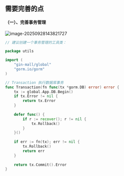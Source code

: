 ## 需要完善的点

#### （一）、完善事务管理

![image-20250928143821727](C:\Users\baibiao\AppData\Roaming\Typora\typora-user-images\image-20250928143821727.png)

```go
// 建议创建一个事务管理的工具类： 

package utils

import (
    "gin-mall/global"
    "gorm.io/gorm"
)

// Transaction 执行数据库事务
func Transaction(fn func(tx *gorm.DB) error) error {
    tx := global.App.DB.Begin()
    if tx.Error != nil {
        return tx.Error
    }
    
    defer func() {
        if r := recover(); r != nil {
            tx.Rollback()
        }
    }()
    
    if err := fn(tx); err != nil {
        tx.Rollback()
        return err
    }
    
    return tx.Commit().Error
}
```

